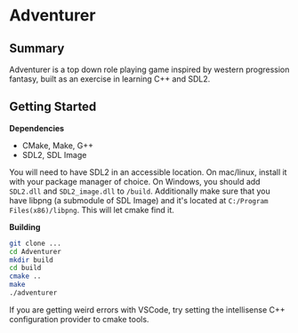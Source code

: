 # Adventurer

## Summary
Adventurer is a top down role playing game inspired by western progression fantasy, built as an exercise in learning C++ and SDL2. 

## Getting Started

**Dependencies**

- CMake, Make, G++
- SDL2, SDL Image

You will need to have SDL2 in an accessible location. On mac/linux, install it with your package manager of choice. On Windows, you should add `SDL2.dll` and `SDL2_image.dll` to `/build`. Additionally make sure that you have libpng (a submodule of SDL Image) and it's located at `C:/Program Files(x86)/libpng`. This will let cmake find it. 

**Building**
```bash
git clone ...
cd Adventurer
mkdir build
cd build
cmake ..
make
./adventurer
```

If you are getting weird errors with VSCode, try setting the intellisense C++ configuration provider to cmake tools.